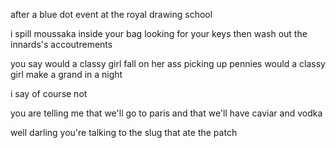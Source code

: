 after a blue dot event
at the royal drawing school

i spill moussaka inside your bag
looking for your keys
then wash out the innards's accoutrements

you say would a classy girl
fall on her ass picking up pennies
would a classy girl
make a grand in a night

i say of course not

you are telling me that we'll go to paris
and that we'll have caviar and vodka

well darling
you're talking to the slug that ate the patch
